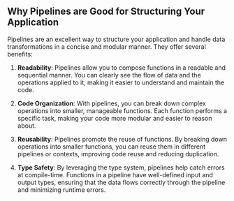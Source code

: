 ## Why Pipelines are Good for Structuring Your Application

Pipelines are an excellent way to structure your application and handle data transformations in a concise and modular manner. They offer several benefits:

1. **Readability**: Pipelines allow you to compose functions in a readable and sequential manner. You can clearly see the flow of data and the operations applied to it, making it easier to understand and maintain the code.

2. **Code Organization**: With pipelines, you can break down complex operations into smaller, manageable functions. Each function performs a specific task, making your code more modular and easier to reason about.

3. **Reusability**: Pipelines promote the reuse of functions. By breaking down operations into smaller functions, you can reuse them in different pipelines or contexts, improving code reuse and reducing duplication.

4. **Type Safety**: By leveraging the type system, pipelines help catch errors at compile-time. Functions in a pipeline have well-defined input and output types, ensuring that the data flows correctly through the pipeline and minimizing runtime errors.
